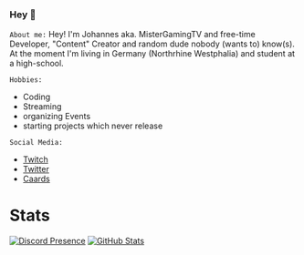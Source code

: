 ### Hey 👋


`About me:`
Hey!
I'm Johannes aka. MisterGamingTV and free-time Developer, "Content" Creator and random dude nobody (wants to) know(s).
At the moment I'm living in Germany (Northrhine Westphalia) and student at a high-school.

`Hobbies:`
- Coding
- Streaming
- organizing Events
- starting projects which never release

`Social Media:`
- [Twitch](https://twitch.tv/MisterGamingTV 'Twitch')
- [Twitter](https://twitter.com/MisterGamingTV 'Twitter')
- [Caards](https://caards.me/u/MisterGamingTV 'Caards')

# Stats
[![Discord Presence](https://lanyard-profile-readme.vercel.app/api/689888889208307762)](https://discord.com/users/689888889208307762)
[![GitHub Stats](https://github-readme-stats.vercel.app/api?username=mistergamingtv&show_icons=true&hide_border=true&hide_title=true&include_all_commits=true&count_private=true&bg_color=0d1117&text_color=f0f6fc&hide_border=true)](https://github.com/mistergamingtv/)

